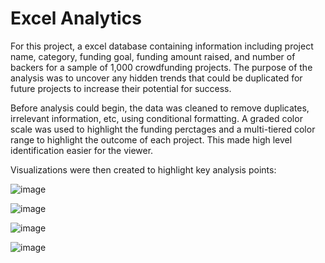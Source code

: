 # Excel Analytics

For this project, a excel database containing information including project name, category, funding goal, funding amount raised, and number of backers for a sample of 1,000 crowdfunding projects. The purpose of the analysis was to uncover any hidden trends that could be duplicated for future projects to increase their potential for success.

Before analysis could begin, the data was cleaned to remove duplicates, irrelevant information, etc, using conditional formatting. A graded color scale was used to highlight the funding perctages and a multi-tiered color range to highlight the outcome of each project. This made high level identification easier for the viewer.

Visualizations were then created to highlight key analysis points:

![image](https://github.com/user-attachments/assets/d8751ed3-be72-4940-bb24-182280327908)


![image](https://github.com/user-attachments/assets/dfcecbdd-5cd7-4171-9a2e-3be29eecd47c)


![image](https://github.com/user-attachments/assets/ab413c6a-6e5f-4774-abfb-8538ff53fc3f)


![image](https://github.com/user-attachments/assets/f5b40c01-5040-491e-931f-61944cd6b6d2)
